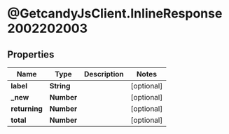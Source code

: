 # @GetcandyJsClient.InlineResponse2002202003

## Properties

Name | Type | Description | Notes
------------ | ------------- | ------------- | -------------
**label** | **String** |  | [optional] 
**_new** | **Number** |  | [optional] 
**returning** | **Number** |  | [optional] 
**total** | **Number** |  | [optional] 


